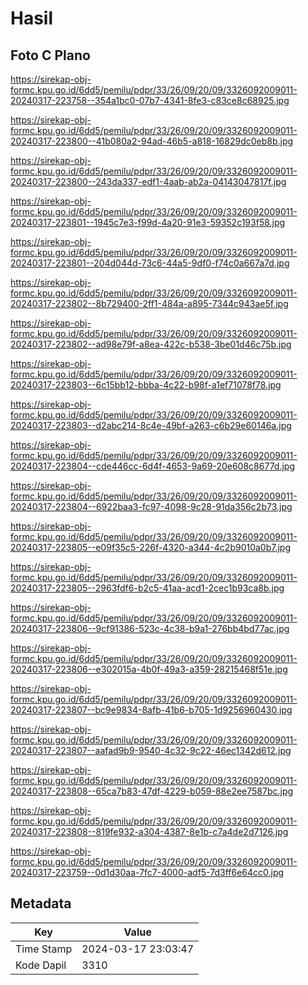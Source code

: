 # Hasil

## Foto C Plano

https://sirekap-obj-formc.kpu.go.id/6dd5/pemilu/pdpr/33/26/09/20/09/3326092009011-20240317-223758--354a1bc0-07b7-4341-8fe3-c83ce8c68925.jpg

https://sirekap-obj-formc.kpu.go.id/6dd5/pemilu/pdpr/33/26/09/20/09/3326092009011-20240317-223800--41b080a2-94ad-46b5-a818-16829dc0eb8b.jpg

https://sirekap-obj-formc.kpu.go.id/6dd5/pemilu/pdpr/33/26/09/20/09/3326092009011-20240317-223800--243da337-edf1-4aab-ab2a-04143047817f.jpg

https://sirekap-obj-formc.kpu.go.id/6dd5/pemilu/pdpr/33/26/09/20/09/3326092009011-20240317-223801--1945c7e3-f99d-4a20-91e3-59352c193f58.jpg

https://sirekap-obj-formc.kpu.go.id/6dd5/pemilu/pdpr/33/26/09/20/09/3326092009011-20240317-223801--204d044d-73c6-44a5-9df0-f74c0a667a7d.jpg

https://sirekap-obj-formc.kpu.go.id/6dd5/pemilu/pdpr/33/26/09/20/09/3326092009011-20240317-223802--8b729400-2ff1-484a-a895-7344c943ae5f.jpg

https://sirekap-obj-formc.kpu.go.id/6dd5/pemilu/pdpr/33/26/09/20/09/3326092009011-20240317-223802--ad98e79f-a8ea-422c-b538-3be01d46c75b.jpg

https://sirekap-obj-formc.kpu.go.id/6dd5/pemilu/pdpr/33/26/09/20/09/3326092009011-20240317-223803--6c15bb12-bbba-4c22-b98f-a1ef71078f78.jpg

https://sirekap-obj-formc.kpu.go.id/6dd5/pemilu/pdpr/33/26/09/20/09/3326092009011-20240317-223803--d2abc214-8c4e-49bf-a263-c6b29e60146a.jpg

https://sirekap-obj-formc.kpu.go.id/6dd5/pemilu/pdpr/33/26/09/20/09/3326092009011-20240317-223804--cde446cc-6d4f-4653-9a69-20e608c8677d.jpg

https://sirekap-obj-formc.kpu.go.id/6dd5/pemilu/pdpr/33/26/09/20/09/3326092009011-20240317-223804--6922baa3-fc97-4098-9c28-91da356c2b73.jpg

https://sirekap-obj-formc.kpu.go.id/6dd5/pemilu/pdpr/33/26/09/20/09/3326092009011-20240317-223805--e09f35c5-226f-4320-a344-4c2b9010a0b7.jpg

https://sirekap-obj-formc.kpu.go.id/6dd5/pemilu/pdpr/33/26/09/20/09/3326092009011-20240317-223805--2963fdf6-b2c5-41aa-acd1-2cec1b93ca8b.jpg

https://sirekap-obj-formc.kpu.go.id/6dd5/pemilu/pdpr/33/26/09/20/09/3326092009011-20240317-223806--9cf91386-523c-4c38-b9a1-276bb4bd77ac.jpg

https://sirekap-obj-formc.kpu.go.id/6dd5/pemilu/pdpr/33/26/09/20/09/3326092009011-20240317-223806--e302015a-4b0f-49a3-a359-28215468f51e.jpg

https://sirekap-obj-formc.kpu.go.id/6dd5/pemilu/pdpr/33/26/09/20/09/3326092009011-20240317-223807--bc9e9834-8afb-41b6-b705-1d9256960430.jpg

https://sirekap-obj-formc.kpu.go.id/6dd5/pemilu/pdpr/33/26/09/20/09/3326092009011-20240317-223807--aafad9b9-9540-4c32-9c22-46ec1342d612.jpg

https://sirekap-obj-formc.kpu.go.id/6dd5/pemilu/pdpr/33/26/09/20/09/3326092009011-20240317-223808--65ca7b83-47df-4229-b059-88e2ee7587bc.jpg

https://sirekap-obj-formc.kpu.go.id/6dd5/pemilu/pdpr/33/26/09/20/09/3326092009011-20240317-223808--819fe932-a304-4387-8e1b-c7a4de2d7126.jpg

https://sirekap-obj-formc.kpu.go.id/6dd5/pemilu/pdpr/33/26/09/20/09/3326092009011-20240317-223759--0d1d30aa-7fc7-4000-adf5-7d3ff6e64cc0.jpg


## Metadata

| Key        | Value               |
| ---------- | ------------------- |
| Time Stamp | 2024-03-17 23:03:47 |
| Kode Dapil | 3310                |



